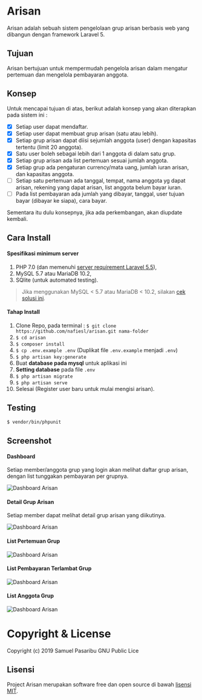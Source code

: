 # Arisan

Arisan adalah sebuah sistem pengelolaan grup arisan berbasis web yang dibangun dengan framework Laravel 5.

## Tujuan
Arisan bertujuan untuk mempermudah pengelola arisan dalam mengatur pertemuan dan mengelola pembayaran anggota.

## Konsep

Untuk mencapai tujuan di atas, berikut adalah konsep yang akan diterapkan pada sistem ini :

- [x] Setiap user dapat mendaftar.
- [x] Setiap user dapat membuat grup arisan (satu atau lebih).
- [x] Setiap grup arisan dapat diisi sejumlah anggota (user) dengan kapasitas tertentu (limit 20 anggota).
- [x] Satu user boleh sebagai lebih dari 1 anggota di dalam satu grup.
- [x] Setiap grup arisan ada list pertemuan sesuai jumlah anggota.
- [x] Setiap grup ada pengaturan currency/mata uang, jumlah iuran arisan, dan kapasitas anggota.
- [ ] Setiap satu pertemuan ada tanggal, tempat, nama anggota yg dapat arisan, rekening yang dapat arisan, list anggota belum bayar iuran.
- [ ] Pada list pembayaran ada jumlah yang dibayar, tanggal, user tujuan bayar (dibayar ke siapa), cara bayar.

Sementara itu dulu konsepnya, jika ada perkembangan, akan diupdate kembali.

## Cara Install

#### Spesifikasi minimum server
1. PHP 7.0 (dan memenuhi [server requirement Laravel 5.5](https://laravel.com/docs/5.5#server-requirements)),
2. MySQL 5.7 atau MariaDB 10.2,
3. SQlite (untuk automated testing).

> Jika menggunakan MySQL < 5.7 atau MariaDB < 10.2, silakan [cek solusi ini](https://github.com/nafiesl/arisan/issues/2#issuecomment-392324454).

#### Tahap Install

1. Clone Repo, pada terminal : `$ git clone https://github.com/nafiesl/arisan.git nama-folder`
2. `$ cd arisan`
3. `$ composer install`
4. `$ cp .env.example .env` (Duplikat file `.env.example` menjadi `.env`)
5. `$ php artisan key:generate`
6. Buat **database pada mysql** untuk aplikasi ini
7. **Setting database** pada file `.env`
8. `$ php artisan migrate`
9. `$ php artisan serve`
10. Selesai (Register user baru untuk mulai mengisi arisan).

## Testing

```bash
$ vendor/bin/phpunit
```

## Screenshot

#### Dashboard

Setiap member/anggota grup yang login akan melihat daftar grup arisan, dengan list tunggakan pembayaran per grupnya.

![Dashboard Arisan](public/screenshots/dashboard-01.jpg)

#### Detail Grup Arisan

Setiap member dapat melihat detail grup arisan yang diikutinya.

![Dashboard Arisan](public/screenshots/group-detail-01.jpg)

#### List Pertemuan Grup

![Dashboard Arisan](public/screenshots/group-meeting-list-01.jpg)

#### List Pembayaran Terlambat Grup

![Dashboard Arisan](public/screenshots/group-outstanding-payments-01.jpg)

#### List Anggota Grup

![Dashboard Arisan](public/screenshots/group-members-01.jpg)

# Copyright & License
  Copyright (c) 2019 Samuel Pasaribu GNU Public Lice
  
## Lisensi
Project Arisan merupakan software free dan open source di bawah [lisensi MIT](LICENSE).
